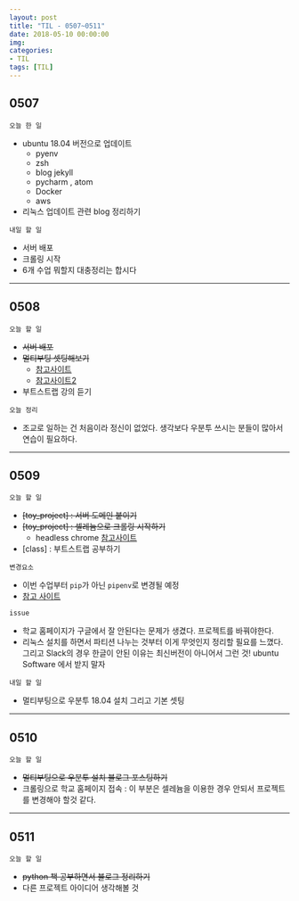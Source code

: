 ```yaml
---
layout: post
title: "TIL - 0507~0511"
date: 2018-05-10 00:00:00
img:
categories:
- TIL
tags: [TIL]
---
```


## 0507
`오늘 한 일`
- ubuntu 18.04 버전으로 업데이트
    - pyenv
    - zsh
    - blog jekyll
    - pycharm , atom
    - Docker
    - aws
- 리눅스 업데이트 관련 blog 정리하기

`내일 할 일`
- 서버 배포
- 크롤링 시작
- 6개 수업 뭐할지 대충정리는 합시다

---


## 0508
`오늘 할 일`
- <s>서버 배포</s>
- <s>멀티부팅 셋팅해보기</s>
    - [참고사이트](http://goodtogreate.tistory.com/entry/%EC%9A%B0%EB%B6%84%ED%88%AC-%EC%9C%88%EB%8F%84%EC%9A%B0-%EB%A9%80%ED%8B%B0-%EB%B6%80%ED%8C%85-%EB%B0%A9%EB%B2%95)
    - [참고사이트2](http://jimnong.tistory.com/676)
- 부트스트랩 강의 듣기

`오늘 정리`
- 조교로 일하는 건 처음이라 정신이 없었다. 생각보다 우분투 쓰시는 분들이 많아서 연습이 필요하다.

---

## 0509
`오늘 할 일`
- <s> [toy_project] : 서버 도메인 붙이기 </s>
- <s>[toy_project] : 셀레늄으로 크롤링 시작하기</s>
    - headless chrome [참고사이트](https://beomi.github.io/2017/09/28/HowToMakeWebCrawler-Headless-Chrome/)
- [class] : 부트스트랩 공부하기

`변경요소`
- 이번 수업부터 `pip`가 아닌 `pipenv`로 변경될 예정
- [참고 사이트](http://gyus.me/?p=653)

`issue`
- 학교 홈페이지가 구글에서 잘 안된다는 문제가 생겼다. 프로젝트를 바꿔야한다.
- 리눅스 설치를 하면서 파티션 나누는 것부터 이게 무엇인지 정리할 필요를 느꼈다. 그리고 Slack의 경우 한글이 안된 이유는 최신버전이 아니어서 그런 것! ubuntu Software 에서 받지 말자

`내일 할 일`
- 멀티부팅으로 우분투 18.04 설치 그리고 기본 셋팅

---

## 0510
`오늘 할 일`
- <s>멀티부팅으로 우분투 설치 블로그 포스팅하기</s>
- 크롤링으로 학교 홈페이지 접속 : 이 부분은 셀레늄을 이용한 경우 안되서 프로젝트를 변경해야 할것 같다.


----

## 0511
`오늘 할 일`
- <s>python 책 공부하면서 블로그 정리하기</s>
- 다른 프로젝트 아이디어 생각해볼 것
